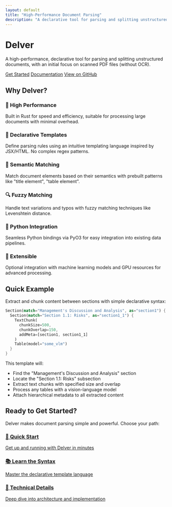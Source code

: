```yaml
---
layout: default
title: "High-Performance Document Parsing"
description: "A declarative tool for parsing and splitting unstructured documents, with focus on scanned PDF files"
---
```


<div class="hero">
  <div class="hero-content">
    <h1 class="hero-title">Delver</h1>
    <p class="hero-subtitle">A high-performance, declarative tool for parsing and splitting unstructured documents, with an initial focus on scanned PDF files (without OCR).</p>
    <div class="hero-buttons">
      <a href="{{ '/getting-started/' | relative_url }}" class="btn btn-primary">Get Started</a>
      <a href="{{ '/docs/template-syntax/' | relative_url }}" class="btn btn-secondary">Documentation</a>
      <a href="https://github.com/yourusername/delver" class="btn btn-outline">View on GitHub</a>
    </div>
  </div>
</div>

<section class="features">
  <div class="wrapper">
    <h2>Why Delver?</h2>
    <div class="features-grid">
      <div class="feature">
        <h3>🚀 High Performance</h3>
        <p>Built in Rust for speed and efficiency, suitable for processing large documents with minimal overhead.</p>
      </div>
      <div class="feature">
        <h3>📝 Declarative Templates</h3>
        <p>Define parsing rules using an intuitive templating language inspired by JSX/HTML. No complex regex patterns.</p>
      </div>
      <div class="feature">
        <h3>🎯 Semantic Matching</h3>
        <p>Match document elements based on their semantics with prebuilt patterns like "title element", "table element".</p>
      </div>
      <div class="feature">
        <h3>🔍 Fuzzy Matching</h3>
        <p>Handle text variations and typos with fuzzy matching techniques like Levenshtein distance.</p>
      </div>
      <div class="feature">
        <h3>🐍 Python Integration</h3>
        <p>Seamless Python bindings via PyO3 for easy integration into existing data pipelines.</p>
      </div>
      <div class="feature">
        <h3>🔧 Extensible</h3>
        <p>Optional integration with machine learning models and GPU resources for advanced processing.</p>
      </div>
    </div>
  </div>
</section>

<section class="example">
  <div class="wrapper">
    <h2>Quick Example</h2>
    <p>Extract and chunk content between sections with simple declarative syntax:</p>
    
```rust
Section(match="Management's Discussion and Analysis", as="section1") {
  Section(match="Section 1.1: Risks", as="section1_1") {
    TextChunk(
      chunkSize=500,
      chunkOverlap=150,
      addMeta=[section1, section1_1]
    )
    Table(model="some_vlm")
  }
}
```

  <p>This template will:</p>
  <ul>
    <li>Find the "Management's Discussion and Analysis" section</li>
    <li>Locate the "Section 1.1: Risks" subsection</li>
    <li>Extract text chunks with specified size and overlap</li>
    <li>Process any tables with a vision-language model</li>
    <li>Attach hierarchical metadata to all extracted content</li>
  </ul>
  </div>
</section>

<section class="getting-started">
  <div class="wrapper">
    <h2>Ready to Get Started?</h2>
    <p>Delver makes document parsing simple and powerful. Choose your path:</p>
    <div class="cta-grid">
      <a href="{{ '/getting-started/' | relative_url }}" class="cta-card">
        <h3>🚀 Quick Start</h3>
        <p>Get up and running with Delver in minutes</p>
      </a>
      <a href="{{ '/docs/template-syntax/' | relative_url }}" class="cta-card">
        <h3>📚 Learn the Syntax</h3>
        <p>Master the declarative template language</p>
      </a>
      <a href="{{ '/docs/implementation-plan/' | relative_url }}" class="cta-card">
        <h3>🔧 Technical Details</h3>
        <p>Deep dive into architecture and implementation</p>
      </a>
    </div>
  </div>
</section>
